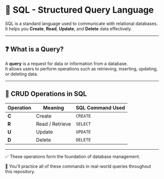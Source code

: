 # 📘 SQL - Structured Query Language

SQL is a standard language used to communicate with relational databases.  
It helps you **Create**, **Read**, **Update**, and **Delete** data effectively.

---

## ❓ What is a Query?

A **query** is a request for data or information from a database.  
It allows users to perform operations such as retrieving, inserting, updating, or deleting data.

---

## 🔁 CRUD Operations in SQL

| Operation | Meaning        | SQL Command Used |
|-----------|----------------|------------------|
| **C**     | Create         | `CREATE`         |
| **R**     | Read / Retrieve| `SELECT`         |
| **U**     | Update         | `UPDATE`         |
| **D**     | Delete         | `DELETE`         |

---

✅ These operations form the foundation of database management.

📌 You'll practice all of these commands in real-world queries throughout this repository.

